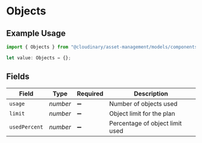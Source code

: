 # Objects

## Example Usage

```typescript
import { Objects } from "@cloudinary/asset-management/models/components";

let value: Objects = {};
```

## Fields

| Field                           | Type                            | Required                        | Description                     |
| ------------------------------- | ------------------------------- | ------------------------------- | ------------------------------- |
| `usage`                         | *number*                        | :heavy_minus_sign:              | Number of objects used          |
| `limit`                         | *number*                        | :heavy_minus_sign:              | Object limit for the plan       |
| `usedPercent`                   | *number*                        | :heavy_minus_sign:              | Percentage of object limit used |